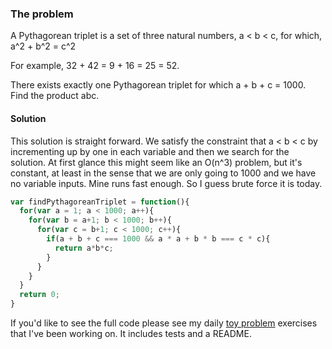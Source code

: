### The problem
A Pythagorean triplet is a set of three natural numbers, a < b < c, for which,
a^2 + b^2 = c^2

For example, 32 + 42 = 9 + 16 = 25 = 52.

There exists exactly one Pythagorean triplet for which a + b + c = 1000.
Find the product abc.

#### Solution ####
This solution is straight forward. We satisfy the constraint that a < b < c by incrementing up by one in each variable and then we search for the solution. At first glance this might seem like an O(n^3) problem, but it's constant, at least in the sense that we are only going to 1000 and we have no variable inputs. Mine runs fast enough. So I guess brute force it is today.

```javascript
var findPythagoreanTriplet = function(){
  for(var a = 1; a < 1000; a++){
    for(var b = a+1; b < 1000; b++){
      for(var c = b+1; c < 1000; c++){
        if(a + b + c === 1000 && a * a + b * b === c * c){
          return a*b*c;
        }
      }
    }
  }
  return 0;
}
```

If you'd like to see the full code please see my daily [toy problem](https://github.com/charltonaustin/toy-problems/) exercises that I've been working on. It includes tests and a README.
